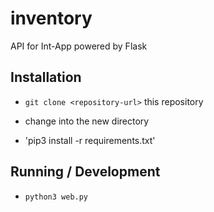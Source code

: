 # inventory
API for Int-App powered by Flask

## Installation

* `git clone <repository-url>` this repository
* change into the new directory

* 'pip3 install -r requirements.txt'

## Running / Development

* `python3 web.py`
